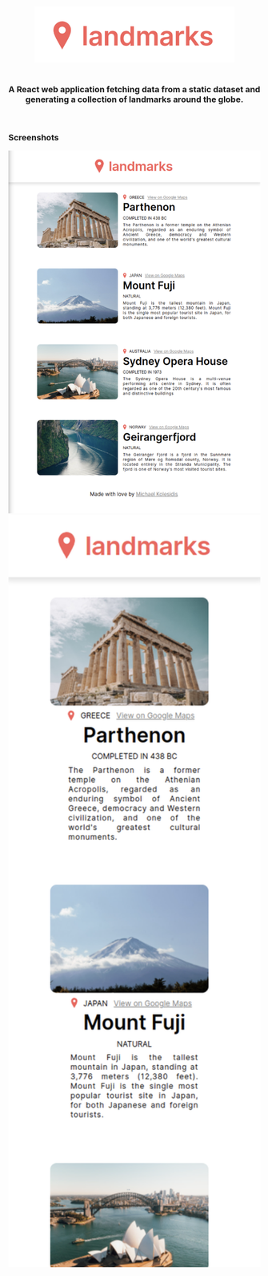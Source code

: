 <div align="center">
  <img src="./images/logo.png" width="400px" />
</div>

<br>

<h3 align="center">A React web application fetching data from a static dataset and generating a collection of landmarks around the globe.</h3>

<br>

### Screenshots

<img src="./images/screenshot.png" width="600px" />

<img src="./images/screenshot-mobile.png" width="600px" />